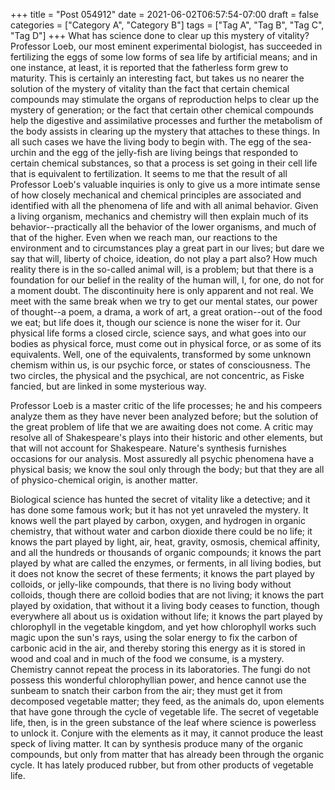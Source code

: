 +++
title = "Post 054912"
date = 2021-06-02T06:57:54-07:00
draft = false
categories = ["Category A", "Category B"]
tags = ["Tag A", "Tag B", "Tag C", "Tag D"]
+++
What has science done to clear up this mystery of vitality? Professor Loeb, our most eminent experimental biologist, has succeeded in fertilizing the eggs of some low forms of sea life by artificial means; and in one instance, at least, it is reported that the fatherless form grew to maturity. This is certainly an interesting fact, but takes us no nearer the solution of the mystery of vitality than the fact that certain chemical compounds may stimulate the organs of reproduction helps to clear up the mystery of generation; or the fact that certain other chemical compounds help the digestive and assimilative processes and further the metabolism of the body assists in clearing up the mystery that attaches to these things. In all such cases we have the living body to begin with. The egg of the sea-urchin and the egg of the jelly-fish are living beings that responded to certain chemical substances, so that a process is set going in their cell life that is equivalent to fertilization. It seems to me that the result of all Professor Loeb's valuable inquiries is only to give us a more intimate sense of how closely mechanical and chemical principles are associated and identified with all the phenomena of life and with all animal behavior. Given a living organism, mechanics and chemistry will then explain much of its behavior--practically all the behavior of the lower organisms, and much of that of the higher. Even when we reach man, our reactions to the environment and to circumstances play a great part in our lives; but dare we say that will, liberty of choice, ideation, do not play a part also? How much reality there is in the so-called animal will, is a problem; but that there is a foundation for our belief in the reality of the human will, I, for one, do not for a moment doubt. The discontinuity here is only apparent and not real. We meet with the same break when we try to get our mental states, our power of thought--a poem, a drama, a work of art, a great oration--out of the food we eat; but life does it, though our science is none the wiser for it. Our physical life forms a closed circle, science says, and what goes into our bodies as physical force, must come out in physical force, or as some of its equivalents. Well, one of the equivalents, transformed by some unknown chemism within us, is our psychic force, or states of consciousness. The two circles, the physical and the psychical, are not concentric, as Fiske fancied, but are linked in some mysterious way.

Professor Loeb is a master critic of the life processes; he and his compeers analyze them as they have never been analyzed before; but the solution of the great problem of life that we are awaiting does not come. A critic may resolve all of Shakespeare's plays into their historic and other elements, but that will not account for Shakespeare. Nature's synthesis furnishes occasions for our analysis. Most assuredly all psychic phenomena have a physical basis; we know the soul only through the body; but that they are all of physico-chemical origin, is another matter.

Biological science has hunted the secret of vitality like a detective; and it has done some famous work; but it has not yet unraveled the mystery. It knows well the part played by carbon, oxygen, and hydrogen in organic chemistry, that without water and carbon dioxide there could be no life; it knows the part played by light, air, heat, gravity, osmosis, chemical affinity, and all the hundreds or thousands of organic compounds; it knows the part played by what are called the enzymes, or ferments, in all living bodies, but it does not know the secret of these ferments; it knows the part played by colloids, or jelly-like compounds, that there is no living body without colloids, though there are colloid bodies that are not living; it knows the part played by oxidation, that without it a living body ceases to function, though everywhere all about us is oxidation without life; it knows the part played by chlorophyll in the vegetable kingdom, and yet how chlorophyll works such magic upon the sun's rays, using the solar energy to fix the carbon of carbonic acid in the air, and thereby storing this energy as it is stored in wood and coal and in much of the food we consume, is a mystery. Chemistry cannot repeat the process in its laboratories. The fungi do not possess this wonderful chlorophyllian power, and hence cannot use the sunbeam to snatch their carbon from the air; they must get it from decomposed vegetable matter; they feed, as the animals do, upon elements that have gone through the cycle of vegetable life. The secret of vegetable life, then, is in the green substance of the leaf where science is powerless to unlock it. Conjure with the elements as it may, it cannot produce the least speck of living matter. It can by synthesis produce many of the organic compounds, but only from matter that has already been through the organic cycle. It has lately produced rubber, but from other products of vegetable life.
